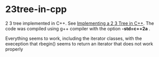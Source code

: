 23tree-in-cpp
=============

2 3 tree implemented in C++. See [Implementing a 2 3 Tree in C++](http://cplusplus.kurttest.com/notes/tree23.html ). The code was compiled using g++
compiler with the option **-std=c++2a** . 

Everything seems to work, including the iterator classes, with the exeception that rbegin() seems to return an iterator that does not work properly
